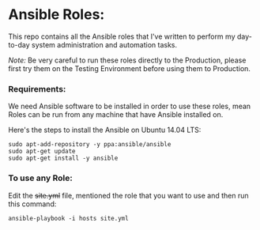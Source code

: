 Ansible Roles:
=============

 This repo contains all the Ansible roles that I've written to perform my day-to-day system administration and automation tasks.

 *Note:* Be very careful to run these roles directly to the Production, please first try them on the Testing Environment before using them to Production.

### Requirements:


We need Ansible software to be installed in order to use these roles, mean Roles can be run from any machine that have Ansible installed on.

Here's the steps to install the Ansible on Ubuntu 14.04 LTS:
```
sudo apt-add-repository -y ppa:ansible/ansible
sudo apt-get update
sudo apt-get install -y ansible
```

### To use any Role:

Edit the ~~site.yml~~ file, mentioned the role that you want to use and then run this command:
```
ansible-playbook -i hosts site.yml
```